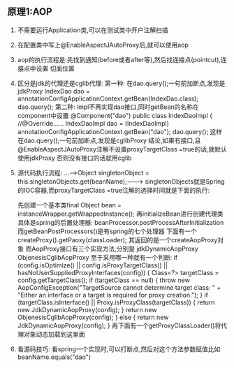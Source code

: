 ## 原理1:AOP
1. 不需要运行Application类,可以在测试类中开户注解扫描
2. 在配置类中写上@EnableAspectJAutoProxy后,就可以使用aop
3. aop的执行流程是:先找到通知(before或者after等),然后找连接点(pointcut),连接点中设置
    切面位置
4. 区分是jdk的代理还是cglib代理:
    第一种:
        在dao.query();一句前加断点,发现是jdkProxy
        IndexDao dao =  annotationConfigApplicationContext.getBean(IndexDao.class);
        dao.query();
    第二种:
        impl不再实现dao接口,同时getBean的名称在component中设置
        @Component("dao")
        public class IndexDaoImpl {
            //@Override......
        IndexDaoImpl dao = (IndexDaoImpl) annotationConfigApplicationContext.getBean("dao");
        dao.query();
        这样在dao.query();一句前加断点,发现是cglibProxy
    结论,如果有接口,且@EnableAspectJAutoProxy注解不设置proxyTargetClass =true的话,就默认使用jdkProxy
    否则没有接口的话就用cglib
5. 源代码执行流程:
    ...-->Object singletonObject = this.singletonObjects.get(beanName);--->
    singletonObjects就是Spring的IOC容器,而proxyTargetClass =true注解的选择时间就是下面的执行:
    
    先创建一个基本类final Object bean = instanceWrapper.getWrappedInstance();
    再initializeBean进行创建代理类具体是spring的后置处理器:
        beanProcessor.postProcessAfterInitialization
    而getBeanPostProcessors()是有spring的七个处理器
    下面有一个createProxy().getPaoxy(classLoader);
    其返回的是一个createAopProxy对象
    而AopProxy接口有三个实现方法,分别是
        jdkDynamicAopProxy
        ObjenesisCglibAopProxy
    至于采用哪一种就有一个判断:
        if (config.isOptimize() || config.isProxyTargetClass() || hasNoUserSuppliedProxyInterfaces(config)) {
        			Class<?> targetClass = config.getTargetClass();
        			if (targetClass == null) {
        				throw new AopConfigException("TargetSource cannot determine target class: " +
        						"Either an interface or a target is required for proxy creation.");
        			}
        			if (targetClass.isInterface() || Proxy.isProxyClass(targetClass)) {
        				return new JdkDynamicAopProxy(config);
        			}
        			return new ObjenesisCglibAopProxy(config);
        		}
        		else {
        			return new JdkDynamicAopProxy(config);
        		}
    再下面有一个getProxyClassLoader()将代理对象动态加载到这里面
6. 看源码技巧:
    看spring一个实现时,可以打断点,然后对这个方法参数赋值比如beanName.equals("dao")
       
